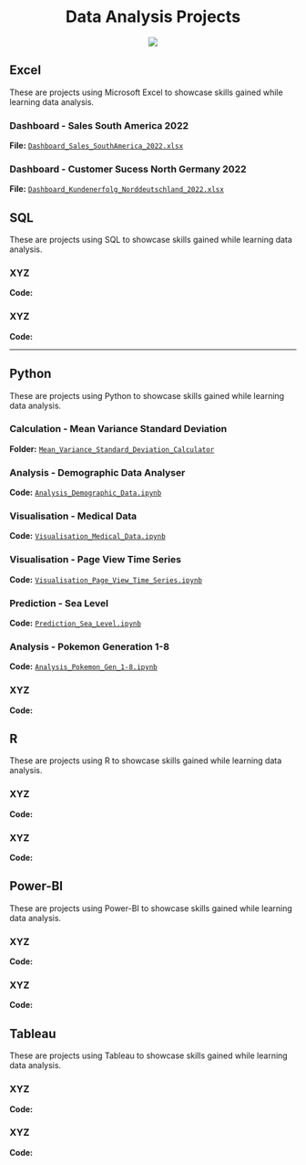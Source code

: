<h1 align="center"> Data Analysis Projects</h1>

<p align="center">
<img src="https://i.postimg.cc/K8mbkyhz/Logo-Black.png"/>
</p>

## Excel

These are projects using Microsoft Excel to showcase skills gained while learning data analysis.

### Dashboard - Sales South America 2022
**File:** [`Dashboard_Sales_SouthAmerica_2022.xlsx`](https://github.com/blackcrowX/Data_Analysis_Projects/blob/main/Excel/Dashboard_Sales_SouthAmerica_2022.xlsx)

### Dashboard - Customer Sucess North Germany 2022
**File:** [`Dashboard_Kundenerfolg_Norddeutschland_2022.xlsx`](https://github.com/blackcrowX/Data_Analysis_Projects/blob/main/Excel/Dashboard_Kundenerfolg_Norddeutschland_2022.xlsx)

## SQL
These are projects using SQL to showcase skills gained while learning data analysis.

### XYZ
**Code:**

### XYZ
**Code:**

------------------------------------

## Python
These are projects using Python to showcase skills gained while learning data analysis.

### Calculation - Mean Variance Standard Deviation
**Folder:** [`Mean_Variance_Standard_Deviation_Calculator`](https://github.com/blackcrowX/Data_Analysis_Projects/blob/main/Python/Mean_Variance_Standard_Deviation_Calculator)

### Analysis - Demographic Data Analyser
**Code:** [`Analysis_Demographic_Data.ipynb`](https://github.com/blackcrowX/Data_Analysis_Projects/blob/main/Python/Analysis_Demographic_Data.ipynb)

### Visualisation - Medical Data
**Code:** [`Visualisation_Medical_Data.ipynb`](https://github.com/blackcrowX/Data_Analysis_Projects/blob/main/Python/Visualisation_Medical_Data.ipynb)

### Visualisation - Page View Time Series
**Code:** [`Visualisation_Page_View_Time_Series.ipynb`](https://github.com/blackcrowX/Data_Analysis_Projects/blob/main/Python/Visualisation_Page_View_Time_Series.ipynb)

### Prediction - Sea Level
**Code:** [`Prediction_Sea_Level.ipynb`](https://github.com/blackcrowX/Data_Analysis_Projects/blob/main/Python/Prediction_Sea_Level.ipynb)

### Analysis - Pokemon Generation 1-8
**Code:** [`Analysis_Pokemon_Gen_1-8.ipynb`](https://github.com/blackcrowX/Data_Analysis_Projects/blob/main/Python/Analysis_Pokemon_Gen_1-8.ipynb)

### XYZ
**Code:**

## R
These are projects using R to showcase skills gained while learning data analysis.

### XYZ
**Code:**

### XYZ
**Code:**

## Power-BI
These are projects using Power-BI to showcase skills gained while learning data analysis.

### XYZ
**Code:**

### XYZ
**Code:**

## Tableau
These are projects using Tableau to showcase skills gained while learning data analysis.

### XYZ
**Code:**

### XYZ
**Code:**
